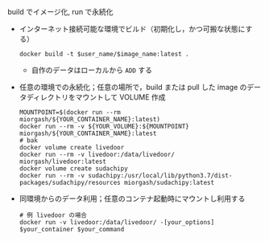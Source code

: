 build でイメージ化, run で永続化

- インターネット接続可能な環境でビルド（初期化し，かつ可搬な状態にする）

    `docker build -t $user_name/$image_name:latest .`

  - 自作のデータはローカルから `ADD` する
- 任意の環境での永続化；任意の場所で，build または pull した image のデータディレクトリをマウントして VOLUME 作成

    ```
    MOUNTPOINT=$(docker run --rm miorgash/${YOUR_CONTAINER_NAME}:latest)
    docker run --rm -v ${YOUR_VOLUME}:${MOUNTPOINT} miorgash/${YOUR_CONTAINER_NAME}:latest
    # bak
    docker volume create livedoor
    docker run --rm -v livedoor:/data/livedoor/ miorgash/livedoor:latest
    docker volume create sudachipy
    docker run --rm -v sudachipy:/usr/local/lib/python3.7/dist-packages/sudachipy/resources miorgash/sudachipy:latest
    ```

- 同環境からのデータ利用；任意のコンテナ起動時にマウントし利用する

    ```
    # 例 livedoor の場合
    docker run -v livedoor:/data/livedoor/ -[your_options] $your_container $your_command
    ```
